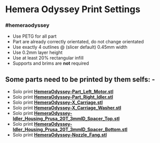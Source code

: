 # Hemera Odyssey Print Settings

### #hemeraodyssey

* Use PETG for all part
* Part are already correctly orientated, do not change orientated
* Use exactly 4 outlines @ (slicer default) 0.45mm width
* Use 0.2mm layer height
* Use at least 20% rectangular infill
* Supports and brims are **not** required

## Some parts need to be printed by them selfs: -
* Solo print [**HemeraOdyssey-Part_Left_Motor.stl**](HemeraOdyssey_STLs_BETA/HemeraOdyssey-Part_Left_Motor.stl)
* Solo print [**HemeraOdyssey-Part_Right_Idler.stl**](HemeraOdyssey_STLs_BETA/HemeraOdyssey-Part_Right_Idler.stl)
* Solo print [**HemeraOdyssey-X_Carriage.stl**](HemeraOdyssey_STLs_BETA/HemeraOdyssey-X_Carriage.stl)
* Solo print [**HemeraOdyssey-X_Carriage_Washer.stl**](HemeraOdyssey_STLs_BETA/HemeraOdyssey-X_Carriage_Washer.stl)
* Solo print [**HemeraOdyssey-Idler_Housing_Prusa_20T_3mmID_Spacer_Top.stl**](HemeraOdyssey_STLs_BETA/HemeraOdyssey-Idler_Housing_Prusa_20T_3mmID_Spacer_Top.stl)
* Solo print [**HemeraOdyssey-Idler_Housing_Prusa_20T_3mmID_Spacer_Bottom.stl**](HemeraOdyssey_STLs_BETA/HemeraOdyssey-Idler_Housing_Prusa_20T_3mmID_Spacer_Bottom.stl)
* Solo print [**HemeraOdyssey-Nozzle_Fang.stl**](HemeraOdyssey_STLs_BETA/HemeraOdyssey-Nozzle_Fang.stl)
